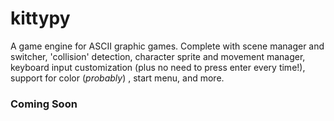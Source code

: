 # kittypy
A game engine for ASCII graphic games.
Complete with scene manager and switcher, 'collision' detection, character sprite and movement manager, keyboard input customization (plus no need to press enter every time!), support for color (*probably*) , start menu, and more.
### Coming Soon
